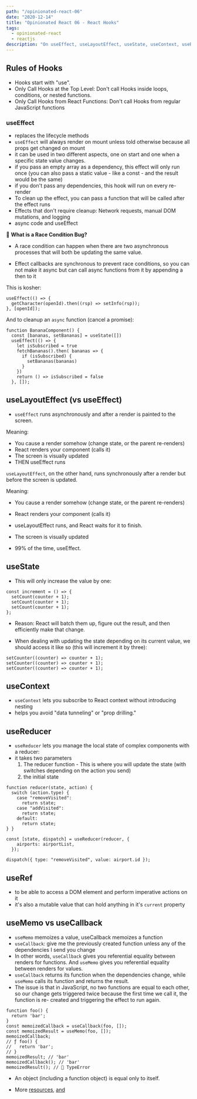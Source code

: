 ```yaml
---
path: "/opinionated-react-06"
date: "2020-12-14"
title: "Opinionated React 06 - React Hooks"
tags:
  - opinionated-react
  - reactjs
description: "On useEffect, useLayoutEffect, useState, useContext, useReducer, useRefo, useCallback and useMemo"
---
```


## Rules of Hooks

- Hooks start with "use".
- Only Call Hooks at the Top Level: Don't call Hooks inside loops, conditions, or nested functions.
- Only Call Hooks from React Functions: Don't call Hooks from regular JavaScript functions

### useEffect

- replaces the lifecycle methods
- `useEffect` will always render on mount unless told otherwise because all props get changed on mount
- it can be used in two different aspects, one on start and one when a specific state value changes.
- if you pass an empty array as a dependency, this effect will only run once (you can also pass a static value - like a const - and the result would be the same)
- if you don't pass any dependencies, this hook will run on every re-render
- To clean up the effect, you can pass a function that will be called after the effect runs
- Effects that don't require cleanup: Network requests, manual DOM mutations, and logging
- async code and useEffect

🤔 **What is a Race Condition Bug?**

- A race condition can happen when there are two asynchronous processes that will both be updating the same value.

- Effect callbacks are synchronous to prevent race conditions, so you can not make it async but can call async functions from it by appending a then to it

This is kosher:

```
useEffect(() => {
  getCharacter(openId).then((rsp) => setInfo(rsp));
}, [openId]);
```

And to cleanup an `async` function (cancel a promise):

```
function BananaComponent() {
  const [bananas, setBananas] = useState([])
  useEffect(() => {
    let isSubscribed = true
    fetchBananas().then( bananas => {
      if (isSubscribed) {
        setBananas(bananas)
      }
    })
    return () => isSubscribed = false
  }, []);
```

## useLayoutEffect (vs useEffect)

- `useEffect` runs asynchronously and after a render is painted to the screen.

Meaning:

- You cause a render somehow (change state, or the parent re-renders)
- React renders your component (calls it)
- The screen is visually updated
- THEN useEffect runs

`useLayoutEffect`, on the other hand, runs synchronously after a render but before the screen is updated.

Meaning:

- You cause a render somehow (change state, or the parent re-renders)
- React renders your component (calls it)
- useLayoutEffect runs, and React waits for it to finish.
- The screen is visually updated

- 99% of the time, useEffect.

## useState

- This will only increase the value by one:

```
const increment = () => {
  setCount(counter + 1);
  setCount(counter + 1);
  setCount(counter + 1);
};
```

- Reason: React will batch them up, figure out the result, and then efficiently make that change.

- When dealing with updating the state depending on its current value, we should access it like so (this will increment it by three):

```
setCounter((counter) => counter + 1);
setCounter((counter) => counter + 1);
setCounter((counter) => counter + 1);
```

## useContext

- `useContext` lets you subscribe to React context without introducing nesting
- helps you avoid "data tunneling" or "prop drilling."

## useReducer

- `useReducer` lets you manage the local state of complex components with a reducer:
- it takes two parameters
  1. The reducer function - This is where you will update the state (with switches depending on the action you send)
  2. the initial state

```
function reducer(state, action) {
  switch (action.type) {
    case "removeVisited":
      return state;
    case "addVisited":
      return state;
    default:
      return state;
} }

const [state, dispatch] = useReducer(reducer, {
    airports: airportList,
  });

dispatch({ type: "removeVisited", value: airport.id });
```

## useRef

- to be able to access a DOM element and perform imperative actions on it
- it's also a mutable value that can hold anything in it's `current` property

## useMemo vs useCallback

- `useMemo` memoizes a value, useCallback memoizes a function
- `useCallback`: give me the previously created function unless any of the dependencies I send you change
- In other words, `useCallback` gives you referential equality between renders for functions. And `useMemo` gives you referential equality between renders for values.
- `useCallback` returns its function when the dependencies change, while `useMemo` calls its function and returns the result.
- The issue is that in JavaScript, no two functions are equal to each other, so our change gets triggered twice because the first time we call it, the function is re- created and triggering the effect to run again.

```
function foo() {
  return 'bar';
}
const memoizedCallback = useCallback(foo, []);
const memoizedResult = useMemo(foo, []);
memoizedCallback;
// ƒ foo() {
//   return 'bar';
// }
memoizedResult; // 'bar'
memoizedCallback(); // 'bar'
memoizedResult(); // 🔴 TypeError
```

- An object (including a function object) is equal only to itself.

- More [resources](https://github.com/FrontendMasters/pure-react-state-management), [and](https://btholt.github.io/complete-intro-to-react-v5/hooks-in-depth)
